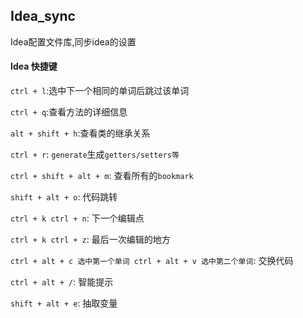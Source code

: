 ## Idea_sync
Idea配置文件库,同步idea的设置
#### Idea 快捷键

`ctrl + l`:选中下一个相同的单词后跳过该单词

`ctrl + q`:查看方法的详细信息

`alt + shift + h`:查看类的继承关系

`ctrl + r`: `generate`生成`getters/setters等`

`ctrl + shift + alt + m`: 查看所有的`bookmark`

`shift + alt + o`: 代码跳转

`ctrl + k ctrl + n`: 下一个编辑点

`ctrl + k ctrl + z`: 最后一次编辑的地方

`ctrl + alt + c 选中第一个单词 ctrl + alt + v 选中第二个单词`: 交换代码

`ctrl + alt + /`: 智能提示

`shift + alt + e`: 抽取变量
